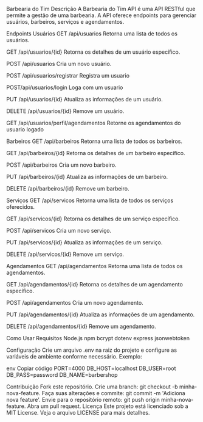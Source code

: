 Barbearia do Tim
Descrição
A Barbearia do Tim API é uma API RESTful que permite a gestão de uma barbearia. A API oferece endpoints para gerenciar usuários, barbeiros, serviços e agendamentos.

Endpoints
Usuários
GET /api/usuarios
Retorna uma lista de todos os usuários.

GET /api/usuarios/{id}
Retorna os detalhes de um usuário específico.

POST /api/usuarios
Cria um novo usuário.

POST /api/usuarios/registrar
Registra um usuario

POST/api/usuarios/login
Loga com um usuario

PUT /api/usuarios/{id}
Atualiza as informações de um usuário.

DELETE /api/usuarios/{id}
Remove um usuário.

GET /api/usuarios/perfil/agendamentos
Retorne os agendamentos do usuario logado

Barbeiros
GET /api/barbeiros
Retorna uma lista de todos os barbeiros.

GET /api/barbeiros/{id}
Retorna os detalhes de um barbeiro específico.

POST /api/barbeiros
Cria um novo barbeiro.

PUT /api/barbeiros/{id}
Atualiza as informações de um barbeiro.

DELETE /api/barbeiros/{id}
Remove um barbeiro.

Serviços
GET /api/servicos
Retorna uma lista de todos os serviços oferecidos.

GET /api/servicos/{id}
Retorna os detalhes de um serviço específico.

POST /api/servicos
Cria um novo serviço.

PUT /api/servicos/{id}
Atualiza as informações de um serviço.

DELETE /api/servicos/{id}
Remove um serviço.

Agendamentos
GET /api/agendamentos
Retorna uma lista de todos os agendamentos.

GET /api/agendamentos/{id}
Retorna os detalhes de um agendamento específico.

POST /api/agendamentos
Cria um novo agendamento.

PUT /api/agendamentos/{id}
Atualiza as informações de um agendamento.

DELETE /api/agendamentos/{id}
Remove um agendamento.

Como Usar
Requisitos
Node.js
npm
bcrypt
dotenv
express
jsonwebtoken

Configuração
Crie um arquivo .env na raiz do projeto e configure as variáveis de ambiente conforme necessário. Exemplo:

env
Copiar código
PORT=4000
DB_HOST=localhost
DB_USER=root
DB_PASS=password
DB_NAME=barbershop

Contribuição
Fork este repositório.
Crie uma branch: git checkout -b minha-nova-feature.
Faça suas alterações e commite: git commit -m 'Adiciona nova feature'.
Envie para o repositório remoto: git push origin minha-nova-feature.
Abra um pull request.
Licença
Este projeto está licenciado sob a MIT License. Veja o arquivo LICENSE para mais detalhes.

